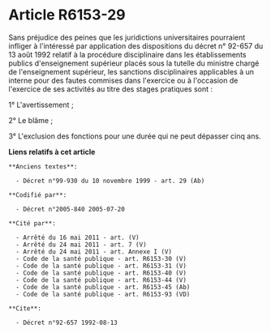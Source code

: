 # Article R6153-29

Sans préjudice des peines que les juridictions universitaires pourraient infliger à l'intéressé par application des
dispositions du décret n° 92-657 du 13 août 1992 relatif à la procédure disciplinaire dans les établissements publics
d'enseignement supérieur placés sous la tutelle du ministre chargé de l'enseignement supérieur, les sanctions disciplinaires
applicables à un interne pour des fautes commises dans l'exercice ou à l'occasion de l'exercice de ses activités au titre des
stages pratiques sont :

1° L'avertissement ;

2° Le blâme ;

3° L'exclusion des fonctions pour une durée qui ne peut dépasser cinq ans.

**Liens relatifs à cet article**

	**Anciens textes**:

	  - Décret n°99-930 du 10 novembre 1999 - art. 29 (Ab)

	**Codifié par**:

	  - Décret n°2005-840 2005-07-20

	**Cité par**:

	  - Arrêté du 16 mai 2011 - art. (V)
	  - Arrêté du 24 mai 2011 - art. 7 (V)
	  - Arrêté du 24 mai 2011 - art. Annexe I (V)
	  - Code de la santé publique - art. R6153-30 (V)
	  - Code de la santé publique - art. R6153-31 (V)
	  - Code de la santé publique - art. R6153-40 (V)
	  - Code de la santé publique - art. R6153-44 (V)
	  - Code de la santé publique - art. R6153-45 (Ab)
	  - Code de la santé publique - art. R6153-93 (VD)

	**Cite**:

	  - Décret n°92-657 1992-08-13
